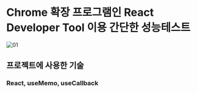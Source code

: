 # Chrome 확장 프로그램인 React Developer Tool 이용 간단한 성능테스트

![01](https://github.com/reserver7/react-performance-app/assets/78328320/69fab710-16b7-4952-b70a-cb8afcd8d26e)
## 프로젝트에 사용한 기술
### React, useMemo, useCallback
